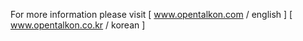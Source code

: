 For more information please visit 
[ www.opentalkon.com / english ]
[ www.opentalkon.co.kr / korean ]